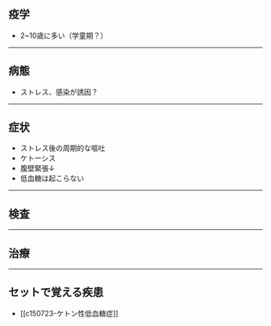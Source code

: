 ## 疫学
- 2~10歳に多い（学童期？）
---
## 病態
- ストレス、感染が誘因？
---
## 症状
- ストレス後の周期的な嘔吐
- ケトーシス
- 腹壁緊張↓
- 低血糖は起こらない
---
## 検査
---
## 治療
---
## セットで覚える疾患
- [[c150723-ケトン性低血糖症]]